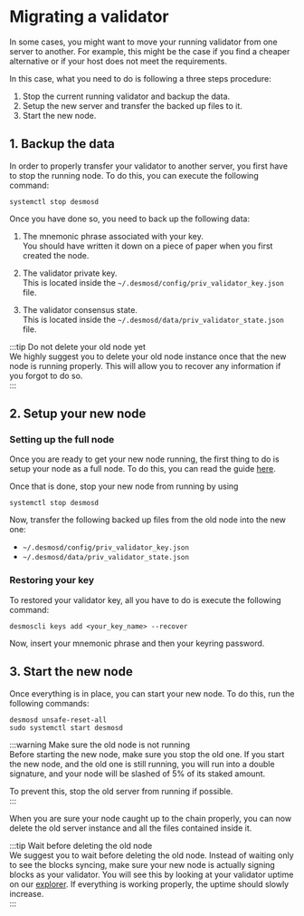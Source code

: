 # Migrating a validator
In some cases, you might want to move your running validator from one server to another. For example, this might be the case if you find a cheaper alternative or if your host does not meet the requirements. 

In this case, what you need to do is following a three steps procedure: 

1. Stop the current running validator and backup the data.
2. Setup the new server and transfer the backed up files to it. 
3. Start the new node.

## 1. Backup the data
In order to properly transfer your validator to another server, you first have to stop the running node. To do this, you can execute the following command: 

```
systemctl stop desmosd
```

Once you have done so, you need to back up the following data:

1. The mnemonic phrase associated with your key.  
   You should have written it down on a piece of paper when you first created the node.
   
2. The validator private key.  
   This is located inside the `~/.desmosd/config/priv_validator_key.json` file.
   
3. The validator consensus state.  
   This is located inside the `~/.desmosd/data/priv_validator_state.json` file.

:::tip Do not delete your old node yet   
We highly suggest you to delete your old node instance once that the new node is running properly. This will allow you to recover any information if you forgot to do so.  
:::

## 2. Setup your new node
### Setting up the full node
Once you are ready to get your new node running, the first thing to do is setup your node as a full node. To do this, you can read the guide [here](../fullnode/setup/overview.md). 

Once that is done, stop your new node from running by using 

```
systemctl stop desmosd
```

Now, transfer the following backed up files from the old node into the new one:

- `~/.desmosd/config/priv_validator_key.json`
- `~/.desmosd/data/priv_validator_state.json` 

### Restoring your key
To restored your validator key, all you have to do is execute the following command:

```
desmoscli keys add <your_key_name> --recover
```

Now, insert your mnemonic phrase and then your keyring password. 

## 3. Start the new node
Once everything is in place, you can start your new node. To do this, run the following commands: 

```
desmosd unsafe-reset-all
sudo systemctl start desmosd
```

:::warning Make sure the old node is not running  
Before starting the new node, make sure you stop the old one. If you start the new node, and the old one is still running, you will run into a double signature, and your node will be slashed of 5% of its staked amount. 

To prevent this, stop the old server from running if possible.  
::: 

When you are sure your node caught up to the chain properly, you can now delete the old server instance and all the files contained inside it. 

:::tip Wait before deleting the old node  
We suggest you to wait before deleting the old node. Instead of waiting only to see the blocks syncing, make sure your new node is actually signing blocks as your validator. You will see this by looking at your validator uptime on our [explorer](https://morpheus.desmos.network/validators). If everything is working properly, the uptime should slowly increase.  
:::
